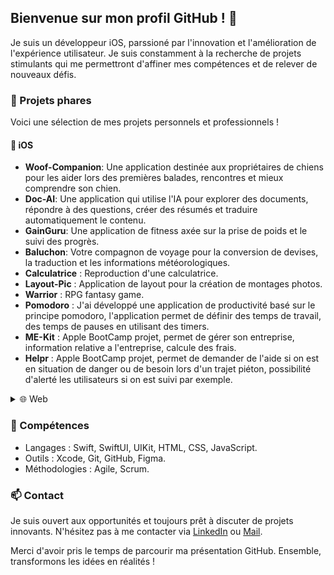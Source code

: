 Bienvenue sur mon profil GitHub ! 👋
------------------------------------

Je suis un développeur iOS, parssioné par l'innovation et l'amélioration de l'expérience utilisateur. 
Je suis constamment à la recherche de projets stimulants qui me permettront d'affiner mes compétences et de relever de nouveaux défis.

### 💼 Projets phares

Voici une sélection de mes projets personnels et professionnels !

#### 📱 iOS

*   **Woof-Companion**: Une application destinée aux propriétaires de chiens pour les aider lors des premières balades, rencontres et mieux comprendre son chien.
*   **Doc-AI**: Une application qui utilise l'IA pour explorer des documents, répondre à des questions, créer des résumés et traduire automatiquement le contenu.
*   **GainGuru**: Une application de fitness axée sur la prise de poids et le suivi des progrès.
*   **Baluchon**: Votre compagnon de voyage pour la conversion de devises, la traduction et les informations météorologiques.
*   **Calculatrice** : Reproduction d'une calculatrice.
*   **Layout-Pic** : Application de layout pour la création de montages photos.
*   **Warrior** : RPG fantasy game.
*   **Pomodoro** : J'ai développé une application de productivité basé sur le principe pomodoro, l'application permet de définir des temps de travail, des temps de pauses en utilisant des timers.
*   **ME-Kit** : Apple BootCamp projet, permet de gérer son entreprise, information relative a l'entreprise, calcule des frais.
*   **Helpr** : Apple BootCamp projet, permet de demander de l'aide si on est en situation de danger ou de besoin lors d'un trajet piéton, possibilité d'alerté les utilisateurs si on est suivi par exemple.

<details>
<summary>🌐 Web</summary>
<p>
*   **Cocoon**: SEO d'une micro-creche, et Campagne Google Ads.
*   **Kasa**: Plateforme de location de logements entre particuliers.
*   **Piiquante**: Site de critique de sauces piquantes, permettant aux utilisateurs de partager leurs avis.
*   **Kanap**: Boutique en ligne pour commander des canapés de qualité.
*   **Booki**: Service de réservation d'hébergements et d'activités pour les voyageurs.
*   **La Panthere**: SEO pour un site web design, gestion accesibilité.

*   **OhMyFood**: est un site web de réservation de menus dans des restaurants gastronomiques.
</p>
</details>

### 🚀 Compétences

*   Langages : Swift, SwiftUI, UIKit, HTML, CSS, JavaScript.
*   Outils : Xcode, Git, GitHub, Figma.
*   Méthodologies : Agile, Scrum.

### 📫 Contact

Je suis ouvert aux opportunités et toujours prêt à discuter de projets innovants. N'hésitez pas à me contacter via [LinkedIn](https://www.linkedin.com/in/fxmeite/) ou [Mail](fx.meite@icloud.com).

Merci d'avoir pris le temps de parcourir ma présentation GitHub. Ensemble, transformons les idées en réalités !

<!---
Numero333/Numero333 is a ✨ special ✨ repository because its `README.md` (this file) appears on your GitHub profile.
You can click the Preview link to take a look at your changes.
--->
